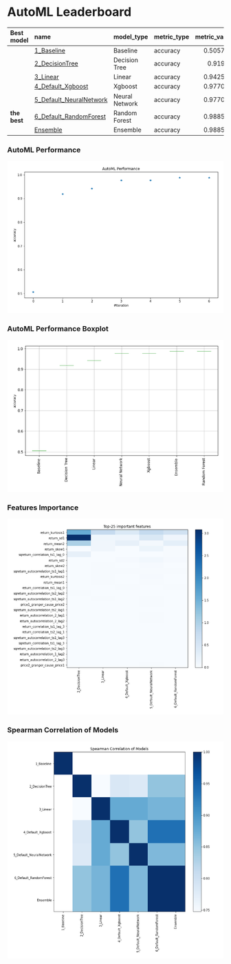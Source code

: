 # AutoML Leaderboard

| Best model   | name                                                         | model_type     | metric_type   |   metric_value |   train_time |
|:-------------|:-------------------------------------------------------------|:---------------|:--------------|---------------:|-------------:|
|              | [1_Baseline](1_Baseline/README.md)                           | Baseline       | accuracy      |       0.505747 |         1.7  |
|              | [2_DecisionTree](2_DecisionTree/README.md)                   | Decision Tree  | accuracy      |       0.91954  |         5.67 |
|              | [3_Linear](3_Linear/README.md)                               | Linear         | accuracy      |       0.942529 |         6.26 |
|              | [4_Default_Xgboost](4_Default_Xgboost/README.md)             | Xgboost        | accuracy      |       0.977011 |         4.81 |
|              | [5_Default_NeuralNetwork](5_Default_NeuralNetwork/README.md) | Neural Network | accuracy      |       0.977011 |         3.06 |
| **the best** | [6_Default_RandomForest](6_Default_RandomForest/README.md)   | Random Forest  | accuracy      |       0.988506 |         8.01 |
|              | [Ensemble](Ensemble/README.md)                               | Ensemble       | accuracy      |       0.988506 |         0.18 |

### AutoML Performance
![AutoML Performance](ldb_performance.png)

### AutoML Performance Boxplot
![AutoML Performance Boxplot](ldb_performance_boxplot.png)

### Features Importance
![features importance across models](features_heatmap.png)



### Spearman Correlation of Models
![models spearman correlation](correlation_heatmap.png)

